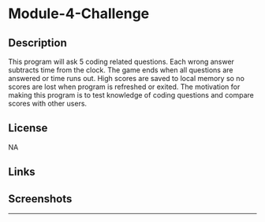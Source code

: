 # Module-4-Challenge

## Description
This program will ask 5 coding related questions. Each wrong answer subtracts time from the clock. The game ends when all questions are answered or time runs out.
High scores are saved to local memory so no scores are lost when program is refreshed or exited. The motivation for making this program is to test knowledge of coding
questions and compare scores with other users.


## License

NA

## Links


## Screenshots


---